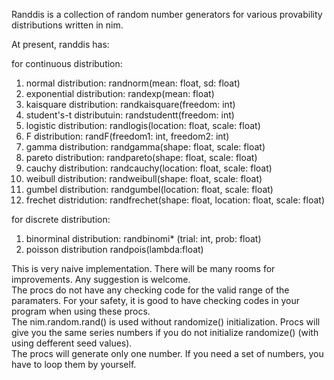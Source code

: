 Randdis is a collection of random number generators for various provability distributions written in nim.

At present, randdis has:

for continuous distribution:
1. normal distribution: randnorm(mean: float, sd: float)
2. exponential distribution: randexp(mean: float)
3. kaisquare distribution: randkaisquare(freedom: int)
4. student's-t distributuin: randstudentt(freedom: int)
5. logistic distribution: randlogis(location: float, scale: float)
6. F distribution: randF(freedom1: int, freedom2: int)
7. gamma distribution: randgamma(shape: float, scale: float)
8. pareto distribution: randpareto(shape: float, scale: float)
9. cauchy distribution: randcauchy(location: float, scale: float)
10. weibull distribution: randweibull(shape: float, scale: float)
11. gumbel distribution: randgumbel(location: float, scale: float)
12. frechet distridution: randfrechet(shape: float, location: float, scale: float)

for discrete distribution:
1. binorminal distribution: randbinomi* (trial: int, prob: float)  
2. poisson distribution randpois(lambda:float)

This is very naive implementation. There will be many rooms for improvements. Any suggestion is welcome.  
The procs do not have any checking code for the valid range of the paramaters. For your safety, it is good to have checking codes in your program when using these procs.  
The nim.random.rand() is used without randomize() initialization. Procs will give you the same series numbers if you do not initialize randomize() (with using defferent seed values).  
The procs will generate only one number. If you need a set of numbers, you have to loop them by yourself.  
 
